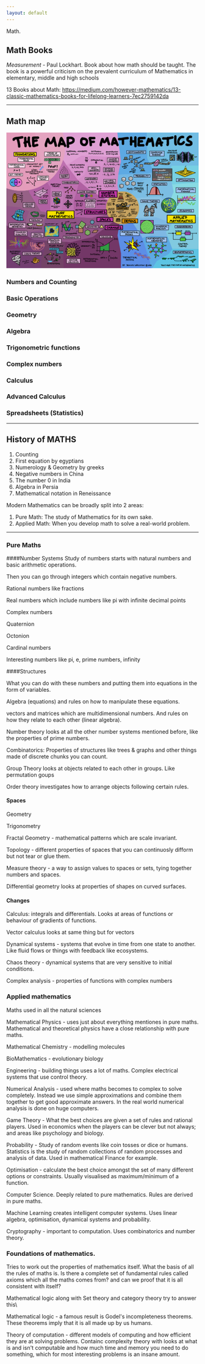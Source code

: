 ```yaml
---
layout: default
---
```


Math.

## Math Books
_Measurement_ - Paul Lockhart. Book about how math should be taught. The book is a powerful criticism on the prevalent curriculum of Mathematics in elementary, middle and high schools

13 Books about Math: https://medium.com/however-mathematics/13-classic-mathematics-books-for-lifelong-learners-7ec2759142da

---
## Math map

![( Error loading image )](../images/The_Map_of_Mathematics.png "The Map of Mathematics")

### Numbers and Counting
### Basic Operations
### Geometry
### Algebra
### Trigonometric functions
### Complex numbers
### Calculus
### Advanced Calculus
### Spreadsheets (Statistics)

---
## History of MATHS
1. Counting
2. First equation by egyptians
3. Numerology & Geometry by greeks
4. Negative numbers in China
5. The number 0 in India
6. Algebra in Persia
7. Mathematical notation in Reneissance

Modern Mathematics can be broadly split into 2 areas:
1. Pure Math: The study of Mathematics for its own sake.
2. Applied Math: When you develop math to solve a real-world problem.
---
### Pure Maths

####Number Systems
Study of numbers starts with natural numbers and basic arithmetic operations.

Then you can go through integers which contain negative numbers.

Rational numbers like fractions

Real numbers which include numbers like pi with infinite decimal points

Complex numbers

 Quaternion

 Octonion

 Cardinal numbers

 Interesting numbers like pi, e, prime numbers, infinity

####Structures

What you can do with these numbers and putting them into equations in the form of variables.

Algebra (equations) and rules on how to manipulate these equations.

vectors and matrices which are multidimensional numbers. And rules on how they relate to each other (linear algebra).

Number theory looks at all the other number systems mentioned before, like the properties of prime numbers.

Combinatorics: Properties of structures like trees & graphs and other things made of discrete chunks you can count.

Group Theory looks at objects related to each other in groups. Like permutation goups

Order theory investigates how to arrange objects following certain rules.

#### Spaces

Geometry

Trigonometry

Fractal Geometry - mathematical patterns which are scale invariant.

Topology - different properties of spaces that you can continuosly difform but not tear or glue them.

Measure theory - a way to assign values to spaces or sets, tying together numbers and spaces.

Differential geometry looks at properties of shapes on curved surfaces.

#### Changes

Calculus: integrals and differentials. Looks at areas of functions or behaviour of gradients of functions.

Vector calculus looks at same thing but for vectors

Dynamical systems - systems that evolve in time from one state to another. Like fluid flows or things with feedback like ecosystems.

Chaos theory - dynamical systems that are very sensitive to initial conditions.


Complex analysis - properties of functions with complex numbers


### Applied mathematics

Maths used in all the natural sciences

Mathematical Physics - uses just about everything mentiones in pure maths. Mathematical and theoretical physics have a close relationship with pure maths.

Mathematical Chemistry - modelling molecules

BioMathematics - evolutionary biology

Engineering - building things uses a lot of maths. Complex electrical systems that use control theory.

Numerical Analysis - used where maths becomes to complex to solve completely. Instead we use simple approximations and combine them together to get good approximate answers. In the real world numerical analysis is done on huge computers.

Game Theory - What the best choices are given a set of rules and rational players. Used in economics when the players can be clever but not always; and areas like psychology and biology.

Probability - Study of random events like coin tosses or dice or humans. Statistics is the study of random collections of random processes and analysis of data. Used in mathematical Finance for example.

Optimisation - calculate the best choice amongst the set of many different options or constraints. Usually visualised as maximum/minimum of a function.

Computer Science. Deeply related to pure mathematics. Rules are derived in pure maths.

Machine Learning creates intelligent computer systems. Uses linear algebra, optimisation, dynamical systems and probability.

Cryptography - important to computation. Uses combinatorics and number theory.

### Foundations of mathematics.

Tries to work out the properties of mathematics itself. What the basis of all the rules of maths is. Is there a complete set of fundamental rules called axioms which all the maths comes from? and can we proof that it is all consistent with itself?

 Mathematical logic along with Set theory and category theory try to answer this\

Mathematical logic - a famous result is Godel's incompleteness theorems. These theorems imply that it is all made up by us humans.

Theory of computation - different models of computing and how efficient they are at solving problems. Containc complexity theory with looks at what is and isn't computable and how much time and memory you need to do something, which for most interesting problems is an insane amount.
